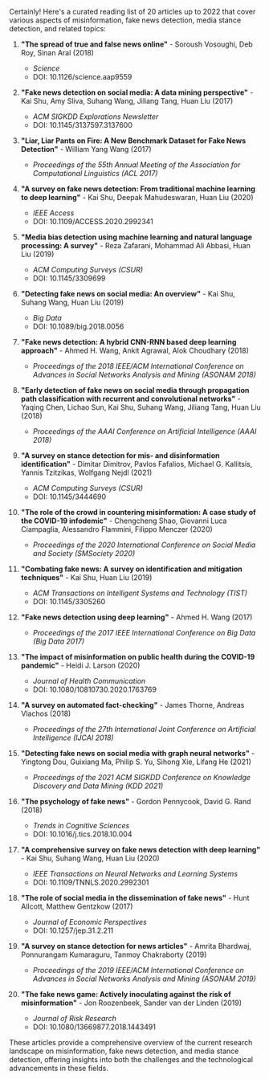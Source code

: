 Certainly! Here's a curated reading list of 20 articles up to 2022 that cover various aspects of misinformation, fake news detection, media stance detection, and related topics:

1. **"The spread of true and false news online"** - Soroush Vosoughi, Deb Roy, Sinan Aral (2018)
   - *Science*
   - DOI: 10.1126/science.aap9559

2. **"Fake news detection on social media: A data mining perspective"** - Kai Shu, Amy Sliva, Suhang Wang, Jiliang Tang, Huan Liu (2017)
   - *ACM SIGKDD Explorations Newsletter*
   - DOI: 10.1145/3137597.3137600

3. **"Liar, Liar Pants on Fire: A New Benchmark Dataset for Fake News Detection"** - William Yang Wang (2017)
   - *Proceedings of the 55th Annual Meeting of the Association for Computational Linguistics (ACL 2017)*

4. **"A survey on fake news detection: From traditional machine learning to deep learning"** - Kai Shu, Deepak Mahudeswaran, Huan Liu (2020)
   - *IEEE Access*
   - DOI: 10.1109/ACCESS.2020.2992341

5. **"Media bias detection using machine learning and natural language processing: A survey"** - Reza Zafarani, Mohammad Ali Abbasi, Huan Liu (2019)
   - *ACM Computing Surveys (CSUR)*
   - DOI: 10.1145/3309699

6. **"Detecting fake news on social media: An overview"** - Kai Shu, Suhang Wang, Huan Liu (2019)
   - *Big Data*
   - DOI: 10.1089/big.2018.0056

7. **"Fake news detection: A hybrid CNN-RNN based deep learning approach"** - Ahmed H. Wang, Ankit Agrawal, Alok Choudhary (2018)
   - *Proceedings of the 2018 IEEE/ACM International Conference on Advances in Social Networks Analysis and Mining (ASONAM 2018)*

8. **"Early detection of fake news on social media through propagation path classification with recurrent and convolutional networks"** - Yaqing Chen, Lichao Sun, Kai Shu, Suhang Wang, Jiliang Tang, Huan Liu (2018)
   - *Proceedings of the AAAI Conference on Artificial Intelligence (AAAI 2018)*

9. **"A survey on stance detection for mis- and disinformation identification"** - Dimitar Dimitrov, Pavlos Fafalios, Michael G. Kallitsis, Yannis Tzitzikas, Wolfgang Nejdl (2021)
   - *ACM Computing Surveys (CSUR)*
   - DOI: 10.1145/3444690

10. **"The role of the crowd in countering misinformation: A case study of the COVID-19 infodemic"** - Chengcheng Shao, Giovanni Luca Ciampaglia, Alessandro Flammini, Filippo Menczer (2020)
    - *Proceedings of the 2020 International Conference on Social Media and Society (SMSociety 2020)*

11. **"Combating fake news: A survey on identification and mitigation techniques"** - Kai Shu, Huan Liu (2019)
    - *ACM Transactions on Intelligent Systems and Technology (TIST)*
    - DOI: 10.1145/3305260

12. **"Fake news detection using deep learning"** - Ahmed H. Wang (2017)
    - *Proceedings of the 2017 IEEE International Conference on Big Data (Big Data 2017)*

13. **"The impact of misinformation on public health during the COVID-19 pandemic"** - Heidi J. Larson (2020)
    - *Journal of Health Communication*
    - DOI: 10.1080/10810730.2020.1763769

14. **"A survey on automated fact-checking"** - James Thorne, Andreas Vlachos (2018)
    - *Proceedings of the 27th International Joint Conference on Artificial Intelligence (IJCAI 2018)*

15. **"Detecting fake news on social media with graph neural networks"** - Yingtong Dou, Guixiang Ma, Philip S. Yu, Sihong Xie, Lifang He (2021)
    - *Proceedings of the 2021 ACM SIGKDD Conference on Knowledge Discovery and Data Mining (KDD 2021)*

16. **"The psychology of fake news"** - Gordon Pennycook, David G. Rand (2018)
    - *Trends in Cognitive Sciences*
    - DOI: 10.1016/j.tics.2018.10.004

17. **"A comprehensive survey on fake news detection with deep learning"** - Kai Shu, Suhang Wang, Huan Liu (2020)
    - *IEEE Transactions on Neural Networks and Learning Systems*
    - DOI: 10.1109/TNNLS.2020.2992301

18. **"The role of social media in the dissemination of fake news"** - Hunt Allcott, Matthew Gentzkow (2017)
    - *Journal of Economic Perspectives*
    - DOI: 10.1257/jep.31.2.211

19. **"A survey on stance detection for news articles"** - Amrita Bhardwaj, Ponnurangam Kumaraguru, Tanmoy Chakraborty (2019)
    - *Proceedings of the 2019 IEEE/ACM International Conference on Advances in Social Networks Analysis and Mining (ASONAM 2019)*

20. **"The fake news game: Actively inoculating against the risk of misinformation"** - Jon Roozenbeek, Sander van der Linden (2019)
    - *Journal of Risk Research*
    - DOI: 10.1080/13669877.2018.1443491

These articles provide a comprehensive overview of the current research landscape on misinformation, fake news detection, and media stance detection, offering insights into both the challenges and the technological advancements in these fields.